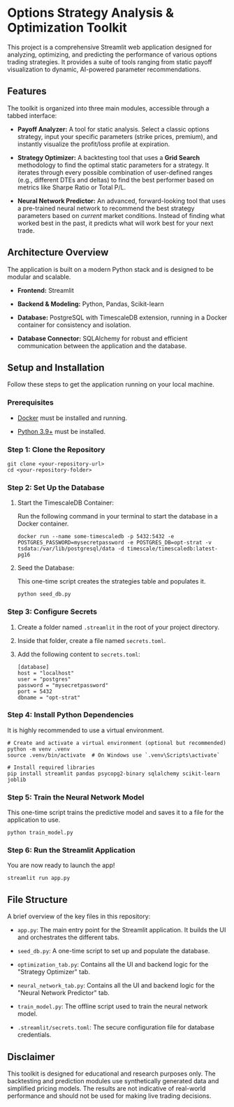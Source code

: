 # Options Strategy Analysis & Optimization Toolkit

This project is a comprehensive Streamlit web application designed for analyzing, optimizing, and predicting the performance of various options trading strategies. It provides a suite of tools ranging from static payoff visualization to dynamic, AI-powered parameter recommendations.

## Features

The toolkit is organized into three main modules, accessible through a tabbed interface:

- **Payoff Analyzer:** A tool for static analysis. Select a classic options strategy, input your specific parameters (strike prices, premium), and instantly visualize the profit/loss profile at expiration.
    
- **Strategy Optimizer:** A backtesting tool that uses a **Grid Search** methodology to find the optimal static parameters for a strategy. It iterates through every possible combination of user-defined ranges (e.g., different DTEs and deltas) to find the best performer based on metrics like Sharpe Ratio or Total P/L.
    
- **Neural Network Predictor:** An advanced, forward-looking tool that uses a pre-trained neural network to recommend the best strategy parameters based on _current_ market conditions. Instead of finding what worked best in the past, it predicts what will work best for your next trade.
    

## Architecture Overview

The application is built on a modern Python stack and is designed to be modular and scalable.

- **Frontend:** Streamlit
    
- **Backend & Modeling:** Python, Pandas, Scikit-learn
    
- **Database:** PostgreSQL with TimescaleDB extension, running in a Docker container for consistency and isolation.
    
- **Database Connector:** SQLAlchemy for robust and efficient communication between the application and the database.
    

## Setup and Installation

Follow these steps to get the application running on your local machine.

### Prerequisites

- [Docker](https://www.docker.com/products/docker-desktop/ "null") must be installed and running.
    
- [Python 3.9+](https://www.python.org/downloads/ "null") must be installed.
    

### Step 1: Clone the Repository

```
git clone <your-repository-url>
cd <your-repository-folder>
```

### Step 2: Set Up the Database

1. Start the TimescaleDB Container:
    
    Run the following command in your terminal to start the database in a Docker container.
    
    ```
    docker run --name some-timescaledb -p 5432:5432 -e POSTGRES_PASSWORD=mysecretpassword -e POSTGRES_DB=opt-strat -v tsdata:/var/lib/postgresql/data -d timescale/timescaledb:latest-pg16
    ```
    
2. Seed the Database:
    
    This one-time script creates the strategies table and populates it.
    
    ```
    python seed_db.py
    ```
    

### Step 3: Configure Secrets

1. Create a folder named `.streamlit` in the root of your project directory.
    
2. Inside that folder, create a file named `secrets.toml`.
    
3. Add the following content to `secrets.toml`:
    
    ```
    [database]
    host = "localhost"
    user = "postgres"
    password = "mysecretpassword"
    port = 5432
    dbname = "opt-strat"
    ```
    

### Step 4: Install Python Dependencies

It is highly recommended to use a virtual environment.

```
# Create and activate a virtual environment (optional but recommended)
python -m venv .venv
source .venv/bin/activate  # On Windows use `.venv\Scripts\activate`

# Install required libraries
pip install streamlit pandas psycopg2-binary sqlalchemy scikit-learn joblib
```

### Step 5: Train the Neural Network Model

This one-time script trains the predictive model and saves it to a file for the application to use.

```
python train_model.py
```

### Step 6: Run the Streamlit Application

You are now ready to launch the app!

```
streamlit run app.py
```

## File Structure

A brief overview of the key files in this repository:

- `app.py`: The main entry point for the Streamlit application. It builds the UI and orchestrates the different tabs.
    
- `seed_db.py`: A one-time script to set up and populate the database.
    
- `optimization_tab.py`: Contains all the UI and backend logic for the "Strategy Optimizer" tab.
    
- `neural_network_tab.py`: Contains all the UI and backend logic for the "Neural Network Predictor" tab.
    
- `train_model.py`: The offline script used to train the neural network model.
    
- `.streamlit/secrets.toml`: The secure configuration file for database credentials.
    

## Disclaimer

This toolkit is designed for educational and research purposes only. The backtesting and prediction modules use synthetically generated data and simplified pricing models. The results are not indicative of real-world performance and should not be used for making live trading decisions.